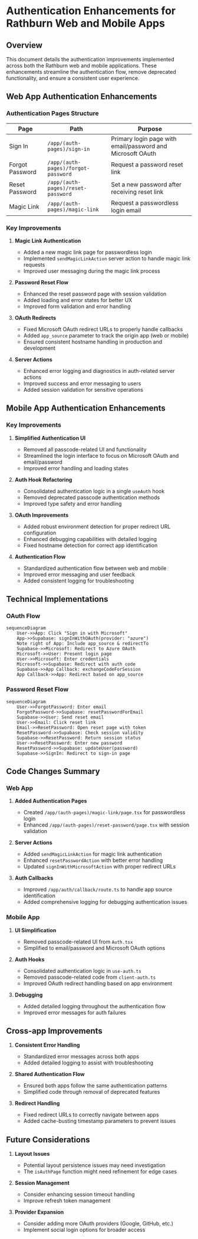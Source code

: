 # Authentication Enhancements for Rathburn Web and Mobile Apps

## Overview

This document details the authentication improvements implemented across both the Rathburn web and mobile applications. These enhancements streamline the authentication flow, remove deprecated functionality, and ensure a consistent user experience.

## Web App Authentication Enhancements

### Authentication Pages Structure

| Page            | Path                                | Purpose                                                    |
| --------------- | ----------------------------------- | ---------------------------------------------------------- |
| Sign In         | `/app/(auth-pages)/sign-in`         | Primary login page with email/password and Microsoft OAuth |
| Forgot Password | `/app/(auth-pages)/forgot-password` | Request a password reset link                              |
| Reset Password  | `/app/(auth-pages)/reset-password`  | Set a new password after receiving reset link              |
| Magic Link      | `/app/(auth-pages)/magic-link`      | Request a passwordless login email                         |

### Key Improvements

1. **Magic Link Authentication**

   - Added a new magic link page for passwordless login
   - Implemented `sendMagicLinkAction` server action to handle magic link requests
   - Improved user messaging during the magic link process

2. **Password Reset Flow**

   - Enhanced the reset password page with session validation
   - Added loading and error states for better UX
   - Improved form validation and error handling

3. **OAuth Redirects**

   - Fixed Microsoft OAuth redirect URLs to properly handle callbacks
   - Added `app_source` parameter to track the origin app (web or mobile)
   - Ensured consistent hostname handling in production and development

4. **Server Actions**
   - Enhanced error logging and diagnostics in auth-related server actions
   - Improved success and error messaging to users
   - Added session validation for sensitive operations

## Mobile App Authentication Enhancements

### Key Improvements

1. **Simplified Authentication UI**

   - Removed all passcode-related UI and functionality
   - Streamlined the login interface to focus on Microsoft OAuth and email/password
   - Improved error handling and loading states

2. **Auth Hook Refactoring**

   - Consolidated authentication logic in a single `useAuth` hook
   - Removed deprecated passcode authentication methods
   - Improved type safety and error handling

3. **OAuth Improvements**

   - Added robust environment detection for proper redirect URL configuration
   - Enhanced debugging capabilities with detailed logging
   - Fixed hostname detection for correct app identification

4. **Authentication Flow**
   - Standardized authentication flow between web and mobile
   - Improved error messaging and user feedback
   - Added consistent logging for troubleshooting

## Technical Implementations

### OAuth Flow

```mermaid
sequenceDiagram
    User->>App: Click "Sign in with Microsoft"
    App->>Supabase: signInWithOAuth(provider: "azure")
    Note right of App: Include app_source & redirectTo
    Supabase->>Microsoft: Redirect to Azure OAuth
    Microsoft->>User: Present login page
    User->>Microsoft: Enter credentials
    Microsoft->>Supabase: Redirect with auth code
    Supabase->>App Callback: exchangeCodeForSession
    App Callback->>App: Redirect based on app_source
```

### Password Reset Flow

```mermaid
sequenceDiagram
    User->>ForgotPassword: Enter email
    ForgotPassword->>Supabase: resetPasswordForEmail
    Supabase->>User: Send reset email
    User->>Email: Click reset link
    Email->>ResetPassword: Open reset page with token
    ResetPassword->>Supabase: Check session validity
    Supabase->>ResetPassword: Return session status
    User->>ResetPassword: Enter new password
    ResetPassword->>Supabase: updateUser(password)
    Supabase->>SignIn: Redirect to sign-in page
```

## Code Changes Summary

### Web App

1. **Added Authentication Pages**

   - Created `/app/(auth-pages)/magic-link/page.tsx` for passwordless login
   - Enhanced `/app/(auth-pages)/reset-password/page.tsx` with session validation

2. **Server Actions**

   - Added `sendMagicLinkAction` for magic link authentication
   - Enhanced `resetPasswordAction` with better error handling
   - Updated `signInWithMicrosoftAction` with proper redirect URLs

3. **Auth Callbacks**
   - Improved `/app/auth/callback/route.ts` to handle app source identification
   - Added comprehensive logging for debugging authentication issues

### Mobile App

1. **UI Simplification**

   - Removed passcode-related UI from `Auth.tsx`
   - Simplified to email/password and Microsoft OAuth options

2. **Auth Hooks**

   - Consolidated authentication logic in `use-auth.ts`
   - Removed passcode-related code from `client-auth.ts`
   - Improved OAuth redirect handling based on app environment

3. **Debugging**
   - Added detailed logging throughout the authentication flow
   - Improved error messages for auth failures

## Cross-app Improvements

1. **Consistent Error Handling**

   - Standardized error messages across both apps
   - Added detailed logging to assist with troubleshooting

2. **Shared Authentication Flow**

   - Ensured both apps follow the same authentication patterns
   - Simplified code through removal of deprecated features

3. **Redirect Handling**
   - Fixed redirect URLs to correctly navigate between apps
   - Added cache-busting timestamp parameters to prevent issues

## Future Considerations

1. **Layout Issues**

   - Potential layout persistence issues may need investigation
   - The `isAuthPage` function might need refinement for edge cases

2. **Session Management**

   - Consider enhancing session timeout handling
   - Improve refresh token management

3. **Provider Expansion**
   - Consider adding more OAuth providers (Google, GitHub, etc.)
   - Implement social login options for broader access
